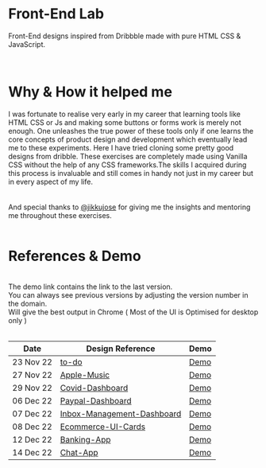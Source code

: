 # Front-End Lab

Front-End designs inspired from Dribbble made with pure HTML CSS & JavaScript.

<br />

# Why & How it helped me

I was fortunate to realise very early in my career that learning tools like HTML CSS or Js and making some buttons or forms work is merely not enough. One unleashes the true power of these tools only if one learns the core concepts of product design and development which eventually lead me to these experiments. Here I have tried cloning some pretty good designs from dribble. These exercises are completely made using Vanilla CSS without the help of any CSS frameworks.The skills I acquired during this process is invaluable and still comes in handy not just in my career but in every aspect of my life.<br/> <br/> <br/> And special thanks to [@jikkujose](https://github.com/jikkujose) for giving me the insights and mentoring me throughout these exercises.
<br/> <br/>

# References & Demo

<br />
The demo link contains the link to the last version.<br/>You can always see previous versions by adjusting the version number in the domain. <br/> Will give the best output in Chrome ( Most of the UI is Optimised for desktop only ) 
<br/><br/>

| Date      | Design Reference                  | Demo           |
| --------- | --------------------------------- | -------------- |
| 23 Nov 22 | [to-do][1-d]                      | [Demo][1-i-v2] |
| 27 Nov 22 | [Apple-Music][2-d]                | [Demo][2-v2]   |
| 29 Nov 22 | [Covid-Dashboard][3-d]            | [Demo][3-v1]   |
| 06 Dec 22 | [Paypal-Dashboard][4-d]           | [Demo][4-v1]   |
| 07 Dec 22 | [Inbox-Management-Dashboard][5-d] | [Demo][5-v1]   |
| 08 Dec 22 | [Ecommerce-UI-Cards][6-d]         | [Demo][6-v1]   |
| 12 Dec 22 | [Banking-App][7-d]                | [Demo][7-v1]   |
| 14 Dec 22 | [Chat-App][8-d]                   | [Demo][8-v1]   |

[1-d]: https://dribbble.com/shots/16825690-Task-Management-App
[1-i-v2]: http://to-do-v6.surge.sh/
[2-d]: https://dribbble.com/shots/12389560-Apple-Music-Light-Theme/attachments/4004245?mode=media
[2-v2]: https://apple-music-v5.surge.sh/
[3-d]: https://dribbble.com/shots/12335745-COVID-Information-Dashboard/attachments/3951285?mode=media
[3-v1]: https://covid-dashboard-v2.surge.sh/
[4-d]: https://dribbble.com/shots/11465830/attachments/3082676?mode=media
[4-v1]: https://paypal-dashboard-v1.surge.sh/
[5-d]: https://dribbble.com/shots/9706707/attachments/1736115?mode=media
[5-v1]: https://inbox-manager-v1.surge.sh/
[6-d]: https://dribbble.com/shots/12427377-eCommerce-app-UI-Components
[6-v1]: http://ecom-cards-v2.surge.sh
[7-d]: https://dribbble.com/shots/13071637-Online-Banking-Web-app
[7-v1]: http://banking-app-ui-v3.surge.sh
[8-d]: https://dribbble.com/shots/4797890--Chat-Property-dashboard
[8-v1]: https://chat-ui-v2.surge.sh/
